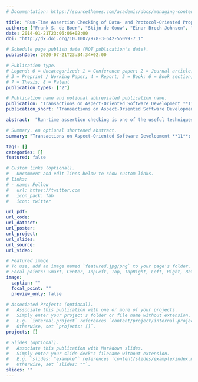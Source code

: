 ```yaml
---
# Documentation: https://sourcethemes.com/academic/docs/managing-content/

title: "Run-Time Assertion Checking of Data- and Protocol-Oriented Properties of Java Programs: An Industrial Case Study"
authors: ["Frank S. de Boer", "Stijn de Gouw", "Einar Broch Johnsen", "Andreas Kohn", "Peter Y. H. Wong"]
date: 2014-01-21T23:06:06+02:00
doi: "http://dx.doi.org/10.1007/978-3-642-55099-7_1"

# Schedule page publish date (NOT publication's date).
publishDate: 2020-07-21T23:34:34+02:00

# Publication type.
# Legend: 0 = Uncategorized; 1 = Conference paper; 2 = Journal article;
# 3 = Preprint / Working Paper; 4 = Report; 5 = Book; 6 = Book section;
# 7 = Thesis; 8 = Patent
publication_types: ["2"]

# Publication name and optional abbreviated publication name.
publication: "Transactions on Aspect-Oriented Software Development **11**: 1-26, 2014. LNCS 8400. © Springer."
publication_short: "Transactions on Aspect-Oriented Software Development **11**: 1-26, 2014"

abstract:  "Run-time assertion checking is one of the useful techniques for detecting faults, and can be applied during any program execution context, including debugging, testing, and production. In general, however, it is limited to checking state-based properties. We introduce SAGA, a general framework that provides a smooth integration of the specification and the run-time checking of both data- and protocol-oriented properties of Java classes and interfaces. We evaluate SAGA, which combines several state-of-the art tools, by conducting an industrial case study from an eCommerce software company Fredhopper."

# Summary. An optional shortened abstract.
summary: "Transactions on Aspect-Oriented Software Development **11**: 1-26, 2014"

tags: []
categories: []
featured: false

# Custom links (optional).
#   Uncomment and edit lines below to show custom links.
# links:
# - name: Follow
#   url: https://twitter.com
#   icon_pack: fab
#   icon: twitter

url_pdf:
url_code:
url_dataset:
url_poster:
url_project:
url_slides:
url_source:
url_video:

# Featured image
# To use, add an image named `featured.jpg/png` to your page's folder. 
# Focal points: Smart, Center, TopLeft, Top, TopRight, Left, Right, BottomLeft, Bottom, BottomRight.
image:
  caption: ""
  focal_point: ""
  preview_only: false

# Associated Projects (optional).
#   Associate this publication with one or more of your projects.
#   Simply enter your project's folder or file name without extension.
#   E.g. `internal-project` references `content/project/internal-project/index.md`.
#   Otherwise, set `projects: []`.
projects: []

# Slides (optional).
#   Associate this publication with Markdown slides.
#   Simply enter your slide deck's filename without extension.
#   E.g. `slides: "example"` references `content/slides/example/index.md`.
#   Otherwise, set `slides: ""`.
slides: ""
---
```

